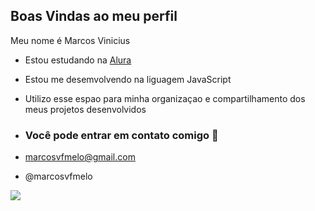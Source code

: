 ## Boas Vindas ao meu perfil 

Meu nome é Marcos Vinicius 

- Estou estudando na [Alura](https://www.alura.com.br)
- Estou me desemvolvendo na liguagem JavaScript
- Utilizo esse espao para minha organizaçao e compartilhamento dos meus projetos desenvolvidos

- ### Você pode entrar em contato comigo 📧

- marcosvfmelo@gmail.com

- @marcosvfmelo

![](https://media.tenor.com/bIWKGrYb0FIAAAAM/crazy-dance-funny-dance.gif)
